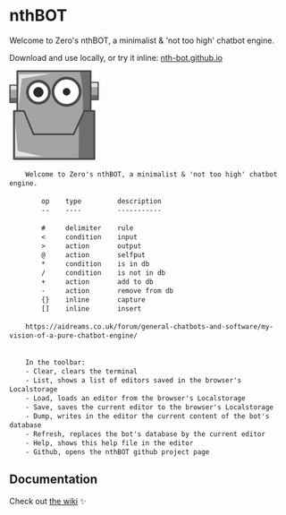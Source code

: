 # nthBOT

Welcome to Zero's nthBOT, a minimalist &amp; 'not too high' chatbot engine.

Download and use locally, or try it inline: [nth-bot.github.io](https://nth-bot.github.io/)

![](https://github.com/nth-bot/nth-bot.github.io/raw/main/small-android.png)


        Welcome to Zero's nthBOT, a minimalist & 'not too high' chatbot engine.

            op    type         description
            --    ----         -----------
            
            #     delimiter    rule
            <     condition    input
            >     action       output
            @     action       selfput
            *     condition    is in db
            /     condition    is not in db
            +     action       add to db
            -     action       remove from db
            {}    inline       capture
            []    inline       insert
            
        https://aidreams.co.uk/forum/general-chatbots-and-software/my-vision-of-a-pure-chatbot-engine/


        In the toolbar:
        - Clear, clears the terminal
        - List, shows a list of editors saved in the browser's Localstorage
        - Load, loads an editor from the browser's Localstorage
        - Save, saves the current editor to the browser's Localstorage
        - Dump, writes in the editor the current content of the bot's database
        - Refresh, replaces the bot's database by the current editor
        - Help, shows this help file in the editor
        - Github, opens the nthBOT github project page

        
## Documentation

Check out [the wiki](https://github.com/nth-bot/nth-bot.github.io/wiki) ✨
  
